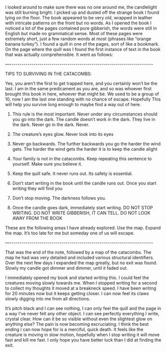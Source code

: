 I looked around to make sure there was no one around me, the candlelight was still burning bright. I picked up and dusted off the strange book I found lying on the floor. The book appeared to be very old, wrapped in leather with intricate patterns on the front but no words. As I opened the book I noticed a lot of the pages contained pure gibberish, the words were still in English but made no grammatical sense. Most of these pages were extremely short, just a few random words at most (phrases like “orange banana turkey”). I found a quill in one of the pages, sort of like a bookmark. On the page where the quill was I found the first instance of text in the book that was actually comprehensible. It went as follows:  
—------------------------------------------------------------------------  
  
TIPS TO SURVIVING IN THE CATACOMBS:  
Yes, you aren’t the first to get trapped here, and you certainly won’t be the last. I am in the same predicament as you are, and so was whoever first brought this book in here, whoever that might be. We used to be a group of 10, now I am the last one standing with no chance of escape. Hopefully This will help you survive long enough to maybe find a way out of here.   
  
1. This rule is the most important. Never under any circumstances should you go into the dark. The candle doesn’t work in the dark. They live in the dark. Never go in the dark. Never.  
  
2. The creature’s eyes glow. Never look into its eyes  
  
3. Never go backwards. The further backwards you go the harder the wind gets. The harder the wind gets the harder it is to keep the candle alight  
  
4. Your family is not in the catacombs. Keep repeating this sentence to yourself. Make sure you believe it.  
  
5. Keep the quill safe. It never runs out. Its safety is essential.  
  
6. Don’t start writing in the book until the candle runs out. Once you start writing they will find you   
  
7. Don’t stop moving. The darkness follows you.  
  
8. Once the candle goes dark, immediately start writing. DO NOT STOP WRITING. DO NOT WRITE GIBBERISH, IT CAN TELL. DO NOT LOOK AWAY FROM THE BOOK  
  
These are the following areas I have already explored. Use the map. Expand the map. It’s too late for me but someday one of us will escape.  
  
—------------------------------------------------------------------------  
  
That was the end of the note, followed by a map of the catacombs. The map he had was very detailed and included various structural identifiers. Over the next few days I expanded the map greatly, but no exit was found. Slowly my candle got dimmer and dimmer, until it faded out.  
  
I immediately opened my book and started writing this. I could feel the creatures moving slowly towards me. When I stopped writing for a second to collect my thoughts it moved at a breakneck speed. I have been writing for 20 minutes now but it keeps getting closer. I can now feel its claws slowly digging into me from all directions.  
  
It’s pitch black and I can see nothing, I can only feel the quill and the page in a way I've never felt any other object. I can see perfectly everything I write, crystal clear. How can it be so visible without even the slightest glow on anything else? The pain is now becoming excruciating. I think the best ending I can now hope for is a merciful, quick death. It feels like the creature is moving in slow motion, hopefully when I stop writing it will move fast and kill me fast. I only hope you have better luck than I did at finding the exit.   
  
  
